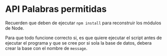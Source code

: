 # API Palabras permitidas

Recuerden que deben de ejecutar ```npm install``` para reconstruir los módulos de Node.

Para que todo funcione correcto si, es que quiere ejecutar el script antes de ejecutar el programa y que se cree por si sola la base de datos, debera crear la base con el nombre de ```message```.
